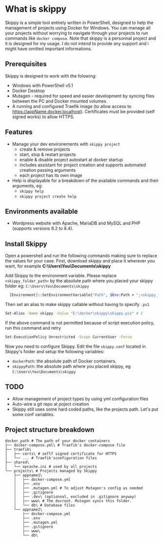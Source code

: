 # What is skippy
Skippy is a simple tool entirely written in PowerShell, designed to help the management of projects using Docker for Windows. You can manage all your projects without worrying to navigate through your projects to run commands like `docker compose`.
Note that skippy is a personnal project and it is designed for my usage. I do not intend to provide any support and i might have omitted important informations.

## Prerequisites
Skippy is designed to work with the folowing:
- Windows with PowerShell v5.1
- Docker Desktop
- Mutagen - required for speed and easier development by syncing files between the PC and Docker mounted volumes.
- A running and configured Traefik image (to allow access to https://appName.docker.localhost). Certificates must be provided (self signed works) to allow HTTPS.

## Features
- Manage your dev environements with `skippy project`
  - create & remove projects
  - start, stop & restart projects
  - enable & disable project autostart at docker startup
  - includes assistant for project creation and supports automated creation passing arguments
  - each project has its own image
- Help is displayable for a breakdown of the available commands and their arguments, eg:
  - `skippy help`
  - `skippy project create help`

## Environments available
- Wordpress website with Apache, MariaDB and MySQL and PHP (supports versions 8.2 to 8.4).

## Install Skippy
Open a powershell and run the following commands making sure to replace the values for your case.
First, download skippy and place it wherever you want, for example **C:\Users\You\Documents\skippy**

Add Skippy to the environment variable. Please replace `<skippy_folder_path>` by the absolute path where you placed your skippy folder eg: `C:\Users\You\Documents\skippy`
```bash
  [Environment]::SetEnvironmentVariable("Path", $Env:Path + ";<skippy_folder_path>", "User") 
```
Then set an alias to make skippy callable without having to specify `.ps1`
```bash
Set-Alias -Name skippy -Value "E:\docker\skippy\skippy.ps1" # S
```
If the above command is not permitted because of script execution policy, run this command and retry
```bash
Set-ExecutionPolicy Unrestricted -Scope CurrentUser -Force
```
Now you need to configure Skippy. Edit the file `skippy.conf` located in Skippy's folder and setup the following variables:
- `dockerPath`: the absolute path of Docker containers.
- `skippyPath`: the absolute path where you placed skippy, eg `C:\Users\You\Documents\skippy`

## TODO
- Allow management of project types by using yml configuration files
- Auto-wire a git repo at poject creation
- Skippy still uses some hard coded paths, like the projects path. Let's put some conf variables.

## Project structure breakdown
```
docker_path # The path of your docker containers
├── docker-compose.yml\ # Traefik's docker-compose file
├── traefik\ 
│   ├── certs\ # seflf signed certificate for HTTPS
│   └── ... # Traefik'sconfiguration files
├── shared\
│   └── opcache.ini # used by all projects
└── projects\ # Projects managed by Skippy
    ├── appname1\
    │   ├── docker-compose.yml
    │   ├── .env
    │   ├── .mutagen.yml # To adjust Mutagen's config as needed
    │   ├── .gitignore
    │   ├── .dev\ (optionnal, excluded in .gitignore anyway)
    │   ├── www\ # The docroot. Mutagen syncs this folder.
    │   └── db\ # Database files
    └── appname2\
        ├── docker-compose.yml
        ├── .env
        ├── .mutagen.yml
        ├── .gitignore
        ├── www\
        └── db\
```
